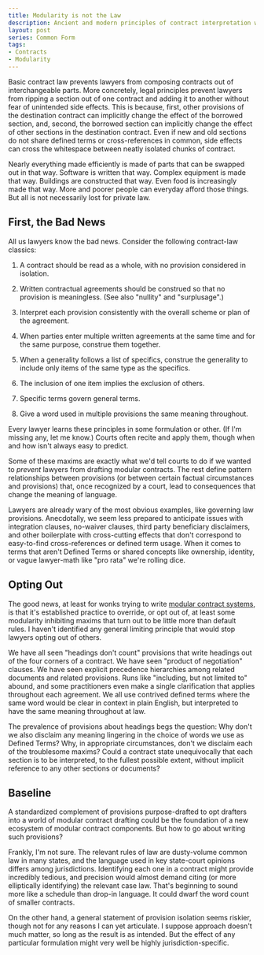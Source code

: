 ```yaml
---
title: Modularity is not the Law
description: Ancient and modern principles of contract interpretation work against contracts made of modular parts
layout: post
series: Common Form
tags:
- Contracts
- Modularity
---
```


Basic contract law prevents lawyers from composing contracts out of interchangeable parts. More concretely, legal principles prevent lawyers from ripping a section out of one contract and adding it to another without fear of unintended side effects. This is because, first, other provisions of the destination contract can implicitly change the effect of the borrowed section, and, second, the borrowed section can implicitly change the effect of other sections in the destination contract. Even if new and old sections do not share defined terms or cross-references in common, side effects can cross the whitespace between neatly isolated chunks of contract.

Nearly everything made efficiently is made of parts that can be swapped out in that way. Software is written that way. Complex equipment is made that way. Buildings are constructed that way. Even food is increasingly made that way. More and poorer people can everyday afford those things. But all is not necessarily lost for private law.

<!--jump-->

First, the Bad News
-------------------

All us lawyers know the bad news. Consider the following contract-law classics:

1. A contract should be read as a whole, with no provision considered in isolation.

2. Written contractual agreements should be construed so that no provision is meaningless. (See also "nullity" and "surplusage".)

3. Interpret each provision consistently with the overall scheme or plan of the agreement.

4. When parties enter multiple written agreements at the same time and for the same purpose, construe them together.

5. When a generality follows a list of specifics, construe the generality to include only items of the same type as the specifics.

6. The inclusion of one item implies the exclusion of others.

7. Specific terms govern general terms.

8. Give a word used in multiple provisions the same meaning throughout.

Every lawyer learns these principles in some formulation or other. (If I'm missing any, let me know.) Courts often recite and apply them, though when and how isn't always easy to predict.

Some of these maxims are exactly what we'd tell courts to do if we wanted to _prevent_ lawyers from drafting modular contracts. The rest define pattern relationships between provisions (or between certain factual circumstances and provisions) that, once recognized by a court, lead to consequences that change the meaning of language.

Lawyers are already wary of the most obvious examples, like governing law provisions. Anecdotally, we seem less prepared to anticipate issues with integration clauses, no-waiver clauses, third party beneficiary disclaimers, and other boilerplate with cross-cutting effects that don't correspond to easy-to-find cross-references or defined term usage. When it comes to terms that aren't Defined Terms or shared concepts like ownership, identity, or vague lawyer-math like "pro rata" we're rolling dice.

Opting Out
----------

The good news, at least for wonks trying to write [modular contract systems](https://commonform.github.io), is that it's established practice to override, or opt out of, at least some modularity inhibiting maxims that turn out to be little more than default rules. I haven't identified any general limiting principle that would stop lawyers opting out of others.

We have all seen "headings don't count" provisions that write headings out of the four corners of a contract. We have seen "product of negotiation" clauses. We have seen explicit precedence hierarchies among related documents and related provisions. Runs like "including, but not limited to" abound, and some practitioners even make a single clarification that applies throughout each agreement.  We all use contrived defined terms where the same word would be clear in context in plain English, but interpreted to have the same meaning throughout at law.

The prevalence of provisions about headings begs the question: Why don't we also disclaim any meaning lingering in the choice of words we use as Defined Terms? Why, in appropriate circumstances, don't we disclaim each of the troublesome maxims? Could a contract state unequivocally that each section is to be interpreted, to the fullest possible extent, without implicit reference to any other sections or documents?

Baseline
--------

A standardized complement of provisions purpose-drafted to opt drafters into a world of modular contract drafting could be the foundation of a new ecosystem of modular contract components. But how to go about writing such provisions?

Frankly, I'm not sure. The relevant rules of law are dusty-volume common law in many states, and the language used in key state-court opinions differs among jurisdictions. Identifying each one in a contract might provide incredibly tedious, and precision would almost demand citing (or more elliptically identifying) the relevant case law. That's beginning to sound more like a schedule than drop-in language. It could dwarf the word count of smaller contracts.

On the other hand, a general statement of provision isolation seems riskier, though not for any reasons I can yet articulate. I suppose approach doesn't much matter, so long as the result is as intended. But the effect of any particular formulation might very well be highly jurisdiction-specific.
